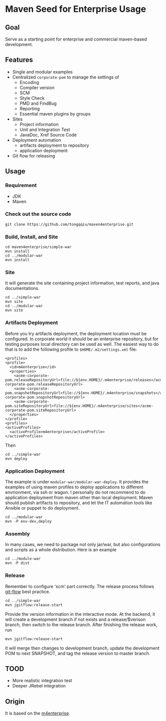 Maven Seed for Enterprise Usage
================


## Goal

Serve as a starting point for enterprise and commercial maven-based development.

## Features

- Single and modular examples
- Centralized `corporate-pom` to manage the settings of
    - Encoding
    - Compiler version
    - SCM
    - Style Check
    - PMD and FindBug
    - Reporting
    - Essential maven plugins by groups
- Sites
    - Project information
    - Unit and Integration Test
    - JavaDoc, Xref Source Code
- Deployment automation
    - artifacts deployment to repository
    - application deployment
- Git flow for releasing



## Usage


### Requirement

- JDK
- Maven

### Check out the source code

```
git clone https://github.com/tongqqiu/maven4enterprise.git
```

### Build, Install, and Site


```
cd maven4enterprise/simple-war
mvn install
cd ../modular-war
mvn install
```

### Site

It will generate the site containing project information, test reports, and java documentations.

```
cd ../simple-war
mvn site
cd ../modular-war
mvn site
```


### Artifacts Deployment

Before you try artifacts deployment, the deployment location must be configured.
In corporate world it should be an enterprise repository, but for testing purposes local directory can be used as well.
The easiest way to do that is to add the following profile to `$HOME/.m2/settings.xml` file:

```
<profiles>
<profile>
  <id>m4enterprise</id>
  <properties>
    <acme-corporate-pom.releaseRepositoryUrl>file://${env.HOME}/.m4enterprise/releases</acme-corporate-pom.releaseRepositoryUrl>
    <acme-corporate-pom.snapshotRepositoryUrl>file://${env.HOME}/.m4enterprise/snapshots</acme-corporate-pom.snapshotRepositoryUrl>
    <acme-corporate-pom.siteRepositoryUrl>file://${env.HOME}/.m4enterprise/sites</acme-corporate-pom.siteRepositoryUrl>
  </properties>
</profile>
<profiles>
<activeProfiles>
  <activeProfile>m4enterprise</activeProfile>
</activeProfiles>
```


Then

```
cd ../simple-war
mvn deploy
```

### Application Deployment

The example is under `modular-war/modular-war-deploy`. It provides the examples of using maven profiles to deploy applications to different envrionment, via ssh or wagon.
I personally do not recommend to do application deployment from maven other than local deployment. Maven should publish artifacts to repository,
and let the IT automation tools like Ansible or puppet to do deployment.



```
cd ../modular-war
mvn -P env-dev,deploy
```

### Assembly

In many cases, we need to package not only jar/war, but also configurations and scripts as a whole distribution.
Here is an example

```
cd ../module-war
mvn -P dist
```


### Release

Remember to configure 'scm' part correctly.
The release process follows [git-flow](https://www.atlassian.com/git/tutorials/comparing-workflows/gitflow-workflow) best practice.

```
cd ../simple-war
mvn jgitflow:release-start
```

Provide the version information in the interactive mode. At the backend, it will create a development branch if not exists and a release/$verison branch,
then switch to the release branch. After finishing the release work, run

```
mvn jgitflow:release-start
```

It will merge then changes to development branch, update the development POM to next SNAPSHOT, and tag the release version to master branch.


## TOOD

- More realistic integration test
- Deeper JRebel integration


## Origin

It is based on the [m4enterprise](https://code.google.com/p/m4enterprise/).

